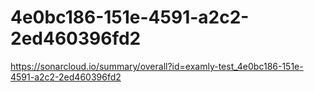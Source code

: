 # 4e0bc186-151e-4591-a2c2-2ed460396fd2
https://sonarcloud.io/summary/overall?id=examly-test_4e0bc186-151e-4591-a2c2-2ed460396fd2
